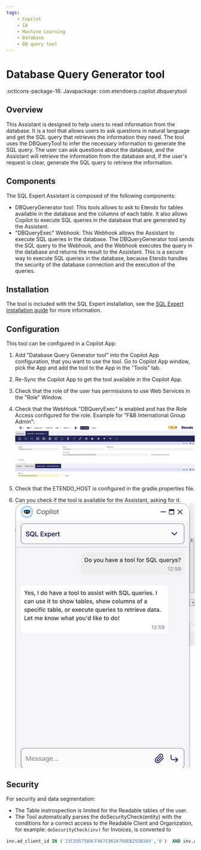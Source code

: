 ```yaml
---
tags:
    - Copilot
    - IA
    - Machine Learning
    - Database
    - DB query tool
---
```


# Database Query Generator tool

:octicons-package-16: Javapackage: com.etendoerp.copilot.dbquerytool

## Overview

This Assistant is designed to help users to read information from the database. It is a tool that allows users to ask questions in natural language and get the SQL query that retrieves the information they need. The tool uses the DBQueryTool to infer the necessary information to generate the SQL query. The user can ask questions about the database, and the Assistant will retrieve the information from the database and, if the user's request is clear, generate the SQL query to retrieve the information.

## Components
The SQL Expert Assistant is composed of the following components:
- DBQueryGenerator tool: This tools allows to ask to Etendo for tables available in the database and the columns of each table. It also allows Copilot to execute SQL queries in the database that are generated by the Assistant.
- "DBQueryExec" Webhook: This Webhook allows the Assistant to execute SQL queries in the database. The DBQueryGenerator tool sends the SQL query to the Webhook, and the Webhook executes the query in the database and returns the result to the Assistant. This is a secure way to execute SQL queries in the database, because Etendo handles the security of the database connection and the execution of the queries.

## Installation
The tool is included with the SQL Expert installation, see the [SQL Expert installation guide](../available-assistants/sql-expert.md) for more information.

## Configuration
This tool can be configured in a Copilot App:

1. Add "Database Query Generator tool" into the Copilot App configuration, that you want to use the tool. Go to Copilot App window, pick the App and add the tool to the App in the "Tools" tab.

2. Re-Sync the Copilot App to get the tool available in the Copilot App.

3. Check that the role of the user has permissions to use Web Services in the "Role" Window.
4. Check that the WebHook "DBQueryExec" is enabled and has the Role Access configured for the role.
    Example for "F&B International Group Admin":
    ![DBQueryExec WebHook configuration](../../../assets/developer-guide/etendo-copilot/available-tools/database-query-tool.png)

5. Check that the ETENDO_HOST is configured in the gradle.properties file.

6. Can you check if the tool is available for the Assistant, asking for it.
![DBQueryGenerator tool](../../../assets/developer-guide/etendo-copilot/available-tools/database-query-tool-2.png)

## Security

For security and data segmentation:
- The Table instrospection is limited for the Readable tables of the user.
- The Tool automatically parses the doSecurityCheck(entity) with the conditions for a correct access to the Readable Client and Organization, for example: ```doSecurityCheck(inv)```  for Invoices, is converted to
``` sql
inv.ad_client_id IN ('23C59575B9CF467C9620760EB255B389','0')  AND inv.ad_org_id IN ('0','E443A31992CB4635AFCAEABE7183CE85','B843C30461EA4501935CB1D125C9C25A','BAE22373FEBE4CCCA24517E23F0C8A48','DC206C91AA6A4897B44DA897936E0EC3','2E60544D37534C0B89E765FE29BC0B43','19404EAD144C49A0AF37D54377CF452D','7BABA5FF80494CAFA54DEBD22EC46F01')
```
